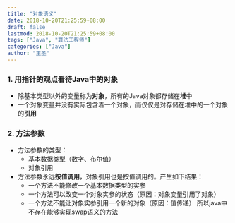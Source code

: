 ```yaml
---
title: "对象语义"
date: 2018-10-20T21:25:59+08:00
draft: false
lastmod: 2018-10-20T21:25:59+08:00
tags: ["Java", "算法工程师"]
categories: ["Java"]
author: "王圣"
---
```


### 1. 用指针的观点看待Java中的对象
* 除基本类型以外的变量称为**对象**，所有的Java对象都存储在**堆**中
* 一个对象变量并没有实际包含着一个对象，而仅仅是对存储在堆中的一个对象的**引用**

### 2. 方法参数
* 方法参数的类型：
	* 基本数据类型（数字、布尔值）
	* 对象引用
* 方法参数永远**按值调用**，对象引用也是按值调用的。产生如下结果：
	* 一个方法不能修改一个基本数据类型的实参
	* 一个方法可以改变一个对象实参的状态（原因：对象变量引用了对象）
	* 一个方法不能让对象实参引用一个新的对象（原因：值传递）
	所以java中不存在能够实现swap语义的方法
